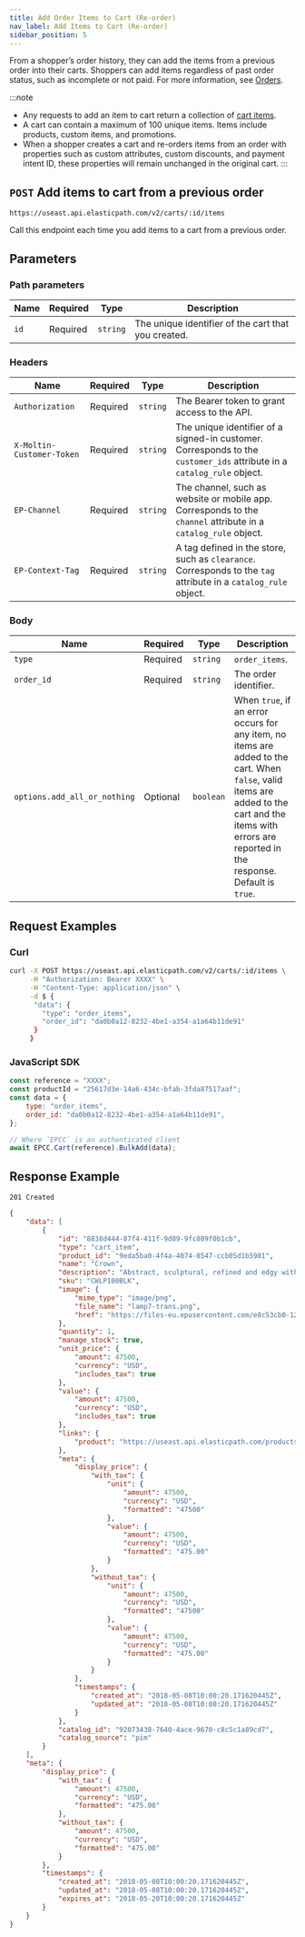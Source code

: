 ```yaml
---
title: Add Order Items to Cart (Re-order)
nav_label: Add Items to Cart (Re-order)
sidebar_position: 5
---
```


From a shopper’s order history, they can add the items from a previous order into their carts. Shoppers can add items regardless of past order status, such as incomplete or not paid. For more information, see [Orders](/docs/commerce-cloud/orders).

:::note
- Any requests to add an item to cart return a collection of [cart items](/docs/commerce-cloud/carts/cart-items/cart-items-overview).
- A cart can contain a maximum of 100 unique items. Items include products, custom items, and promotions.
- When a shopper creates a cart and re-orders items from an order with properties such as custom attributes, custom discounts, and payment intent ID, these properties will remain unchanged in the original cart.
:::

## `POST` Add items to cart from a previous order

```http
https://useast.api.elasticpath.com/v2/carts/:id/items
```

Call this endpoint each time you add items to a cart from a previous order.

## Parameters

### Path parameters

| Name        | Required | Type     | Description                                      |
| ----------- | -------- | -------- | ------------------------------------------------ |
| `id` | Required | `string` | The unique identifier of the cart that you created. |

### Headers

| Name | Required | Type | Description |
| --- | --- | --- | --- |
| `Authorization` | Required | `string` | The Bearer token to grant access to the API. |
| `X-Moltin-Customer-Token` | Required | `string` | The unique identifier of a signed-in customer. Corresponds to the `customer_ids` attribute in a `catalog_rule` object. |
| `EP-Channel`  | Required | `string` | The channel, such as website or mobile app. Corresponds to the `channel` attribute in a `catalog_rule` object.
| `EP-Context-Tag` | Required | `string` | A tag defined in the store, such as `clearance`. Corresponds to the `tag` attribute in a `catalog_rule` object. |

### Body

| Name                         | Required | Type      | Description                                                                                                                                                                                              |
| ---------------------------- | -------- | --------- | -------------------------------------------------------------------------------------------------------------------------------------------------------------------------------------------------------- |
| `type`                       | Required | `string`  | `order_items`.                                                                                                                                                                                           |
| `order_id`                   | Required | `string`  | The order identifier.                                                                                                                                                                                    |
| `options.add_all_or_nothing` | Optional | `boolean` | When `true`, if an error occurs for any item, no items are added to the cart. When `false`, valid items are added to the cart and the items with errors are reported in the response. Default is `true`. |

## Request Examples

### Curl

```bash
curl -X POST https://useast.api.elasticpath.com/v2/carts/:id/items \
     -H "Authorization: Bearer XXXX" \
     -H "Content-Type: application/json" \
     -d $ {
      "data": {
        "type": "order_items",
        "order_id": "da0b0a12-8232-4be1-a354-a1a64b11de91"
      }
     }
```

### JavaScript SDK

```javascript
const reference = "XXXX";
const productId = "25617d3e-14a6-434c-bfab-3fda87517aaf";
const data = {
    type: "order_items",
    order_id: "da0b0a12-8232-4be1-a354-a1a64b11de91",
};

// Where `EPCC` is an authenticated client
await EPCC.Cart(reference).BulkAdd(data);
```

## Response Example

`201 Created`

```json
{
    "data": [
        {
            "id": "8838d444-87f4-411f-9d89-9fc809f0b1cb",
            "type": "cart_item",
            "product_id": "9eda5ba0-4f4a-4074-8547-ccb05d1b5981",
            "name": "Crown",
            "description": "Abstract, sculptural, refined and edgy with a modern twist. Its symmetrical, spoked structure generates a clever geometric presence, which works well in a contemporary environment.",
            "sku": "CWLP100BLK",
            "image": {
                "mime_type": "image/png",
                "file_name": "lamp7-trans.png",
                "href": "https://files-eu.epusercontent.com/e8c53cb0-120d-4ea5-8941-ce74dec06038/7cc08cbb-256e-4271-9b01-d03a9fac9f0a.png"
            },
            "quantity": 1,
            "manage_stock": true,
            "unit_price": {
                "amount": 47500,
                "currency": "USD",
                "includes_tax": true
            },
            "value": {
                "amount": 47500,
                "currency": "USD",
                "includes_tax": true
            },
            "links": {
                "product": "https://useast.api.elasticpath.com/products/9eda5ba0-4f4a-4074-8547-ccb05d1b5981"
            },
            "meta": {
                "display_price": {
                    "with_tax": {
                        "unit": {
                            "amount": 47500,
                            "currency": "USD",
                            "formatted": "47500"
                        },
                        "value": {
                            "amount": 47500,
                            "currency": "USD",
                            "formatted": "475.00"
                        }
                    },
                    "without_tax": {
                        "unit": {
                            "amount": 47500,
                            "currency": "USD",
                            "formatted": "47500"
                        },
                        "value": {
                            "amount": 47500,
                            "currency": "USD",
                            "formatted": "475.00"
                        }
                    }
                },
                "timestamps": {
                    "created_at": "2018-05-08T10:00:20.171620445Z",
                    "updated_at": "2018-05-08T10:00:20.171620445Z"
                }
            },
            "catalog_id": "92073438-7640-4ace-9670-c8c5c1a89cd7",
            "catalog_source": "pim"
        }
    ],
    "meta": {
        "display_price": {
            "with_tax": {
                "amount": 47500,
                "currency": "USD",
                "formatted": "475.00"
            },
            "without_tax": {
                "amount": 47500,
                "currency": "USD",
                "formatted": "475.00"
            }
        },
        "timestamps": {
            "created_at": "2018-05-08T10:00:20.171620445Z",
            "updated_at": "2018-05-08T10:00:20.171620445Z",
            "expires_at": "2018-05-20T10:00:20.171620445Z"
        }
    }
}
```
